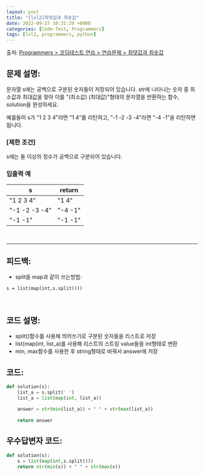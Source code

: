 ```yaml
---
layout: post
title: "[lvl2]최댓값과 최솟값"
date: 2022-09-27 10:31:29 +0900
categories: [Code-Test, Programmers]
tags: [lvl2, programmers, python]
---
```


출처: [Programmers > 코딩테스트 연습 > 연습문제 > 최댓값과 최솟값
](https://school.programmers.co.kr/learn/courses/30/lessons/12939)

## 문제 설명:

문자열 s에는 공백으로 구분된 숫자들이 저장되어 있습니다. str에 나타나는 숫자 중 최소값과 최대값을 찾아 이를 "(최소값) (최대값)"형태의 문자열을 반환하는 함수, solution을 완성하세요.

예를들어 s가 "1 2 3 4"라면 "1 4"를 리턴하고, "-1 -2 -3 -4"라면 "-4 -1"을 리턴하면 됩니다.

### [제한 조건]
s에는 둘 이상의 정수가 공백으로 구분되어 있습니다.

### 입출력 예

| s             	| return  	|
|---------------	|---------	|
| "1 2 3 4"     	| "1 4"   	|
| "-1 -2 -3 -4" 	| "-4 -1" 	|
| "-1 -1"       	| "-1 -1" 	|

<br>

<hr>

## 피드백: 
* split을 map과 같이 쓰는방법:
```
s = list(map(int,s.split()))
```




<br>

## 코드 설명:
* split()함수를 사용해 띄어쓰기로 구분된 숫자들을 리스트로 저장
*  list(map(int, list_a)를 사용해 리스트의 스트링 value들을 int형태로 변환
*  min, max함수를 사용한 후 string형태로 바꿔서 answer에 저장
	
## 코드:

```python
def solution(s):
    list_a = s.split(' ')
    list_a = list(map(int, list_a))
    
    answer = str(min(list_a)) + " " + str(max(list_a))
                                         
    return answer
```

## 우수답변자 코드:

```python
def solution(s):
    s = list(map(int,s.split()))
    return str(min(s)) + " " + str(max(s))
```
